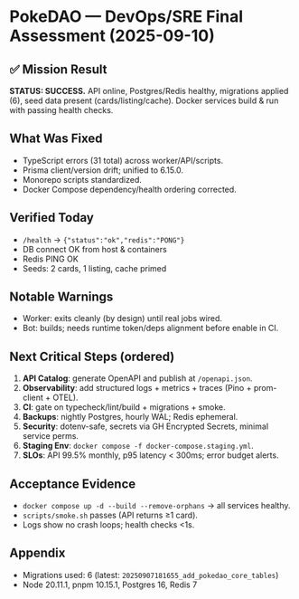 # PokeDAO — DevOps/SRE Final Assessment (2025-09-10)

## ✅ Mission Result
**STATUS: SUCCESS.** API online, Postgres/Redis healthy, migrations applied (6), seed data present (cards/listing/cache). Docker services build & run with passing health checks.

## What Was Fixed
- TypeScript errors (31 total) across worker/API/scripts.
- Prisma client/version drift; unified to 6.15.0.
- Monorepo scripts standardized.
- Docker Compose dependency/health ordering corrected.

## Verified Today
- `/health` → `{"status":"ok","redis":"PONG"}`
- DB connect OK from host & containers
- Redis PING OK
- Seeds: 2 cards, 1 listing, cache primed

## Notable Warnings
- Worker: exits cleanly (by design) until real jobs wired.
- Bot: builds; needs runtime token/deps alignment before enable in CI.

## Next Critical Steps (ordered)
1. **API Catalog**: generate OpenAPI and publish at `/openapi.json`.
2. **Observability**: add structured logs + metrics + traces (Pino + prom-client + OTEL).
3. **CI**: gate on typecheck/lint/build + migrations + smoke.
4. **Backups**: nightly Postgres, hourly WAL; Redis ephemeral.
5. **Security**: dotenv-safe, secrets via GH Encrypted Secrets, minimal service perms.
6. **Staging Env**: `docker compose -f docker-compose.staging.yml`.
7. **SLOs**: API 99.5% monthly, p95 latency < 300ms; error budget alerts.

## Acceptance Evidence
- `docker compose up -d --build --remove-orphans` → all services healthy.
- `scripts/smoke.sh` passes (API returns ≥1 card).
- Logs show no crash loops; health checks <1s.

## Appendix
- Migrations used: 6 (latest: `20250907181655_add_pokedao_core_tables`)
- Node 20.11.1, pnpm 10.15.1, Postgres 16, Redis 7
